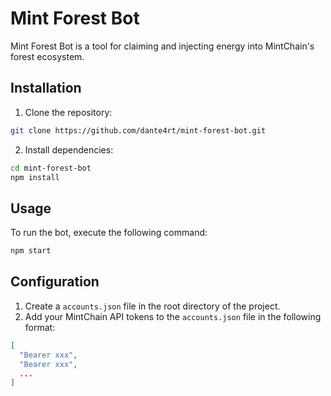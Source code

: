 # Mint Forest Bot

Mint Forest Bot is a tool for claiming and injecting energy into MintChain's forest ecosystem.

## Installation

1. Clone the repository:

```bash
git clone https://github.com/dante4rt/mint-forest-bot.git
```

2. Install dependencies:

```bash
cd mint-forest-bot
npm install
```

## Usage

To run the bot, execute the following command:

```bash
npm start
```

## Configuration

1. Create a `accounts.json` file in the root directory of the project.
2. Add your MintChain API tokens to the `accounts.json` file in the following format:

```json
[
  "Bearer xxx",
  "Bearer xxx",
  ...
]
```
